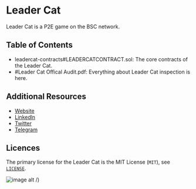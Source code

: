 # Leader Cat

Leader Cat is a P2E game on the BSC network.

## Table of Contents

- leadercat-contracts#LEADERCATCONTRACT.sol: The core contracts of the Leader Cat.
- #Leader Cat Offical Audit.pdf: Everything about Leader Cat inspection is here.

## Additional Resources
- [Website](https://leadercatbsc.com/)
- [Linkedln](https://www.linkedin.com/company/leader-cat/)
- [Twitter](https://x.com/LeaderCatCoin)
- [Telegram](https://t.me/LeaderCat)

## Licences

The primary license for the Leader Cat is the MIT License (`MIT`), see [`LICENSE`](./LICENSE).






![image alt](https://github.com/user-attachments/assets/0347b0f7-c2a7-406a-953d-50edd206b94d)
/)
